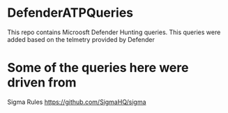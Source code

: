 # DefenderATPQueries
This repo contains Microosft Defender Hunting queries. This queries were added based on the telmetry provided by Defender

# Some of the queries here were driven from
  Sigma Rules 
    https://github.com/SigmaHQ/sigma 
    
  

